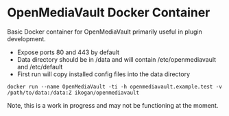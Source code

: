 # OpenMediaVault Docker Container

Basic Docker container for OpenMediaVault primarily useful
in plugin development.

- Expose ports 80 and 443 by default
- Data directory should be in /data and will contain
  /etc/openmediavault and /etc/default
- First run will copy installed config files into the
  data directory

```
docker run --name OpenMediaVault -ti -h openmediavault.example.test -v /path/to/data:/data:Z ikogan/openmediavault
```

Note, this is a work in progress and may not be functioning
at the moment.
